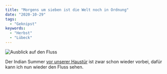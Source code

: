 ```yaml
---
title: "Morgens um sieben ist die Welt noch in Ordnung"
date: "2020-10-29"
tags:
  - "Geknipst"
keywords:
  - "Herbst"
  - "Lübeck"
---
```


![Ausblick auf den Fluss](/images/img_0287-768x1024.jpg)

Der Indian Summer [vor unserer Haustür](https://couchblog.de/blog/2020/06/24/stadtlinden/) ist zwar schon wieder vorbei, dafür kann ich nun wieder den Fluss sehen.
